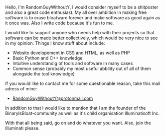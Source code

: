 Hello, I'm RandomGuyWithoutY, I would consider myself to be a shitposter and also a great code enthusiast. My all over ambition in making free software is to erase bloatware forever and make software as good again as it once was. Also I write code because it's fun to me.

I would like to support anyone who needs help with their projects so that software can be made better collectively, which would be very nice to see in my opinion.
Things I know stuff about include:<br/>
  - Website developement in CSS and HTML, as well as PHP
  - Basic Python and C++ knowledge
  - Intuitive understandig of tools and software in many cases
  - Common sense (probably my most useful abbility out of all of them alongside the tool knowledge)

If you would like to contact me for some questionable reason, take this mail adress of mine:

  - RandomGuyWithoutY@protonmail.com

In addition to that I would like to mention that I am the founder of the BinaryIsBloat-community as well as it's child organisation Illuminatisoft Inc.

With that all being said, go on and do whatever you want. Also, join the Illuminati please.
